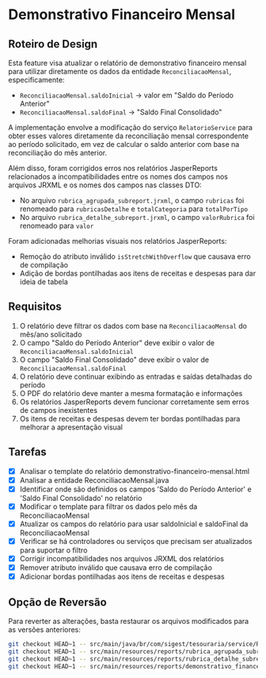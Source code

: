 # Demonstrativo Financeiro Mensal

## Roteiro de Design

Esta feature visa atualizar o relatório de demonstrativo financeiro mensal para utilizar diretamente os dados da entidade `ReconciliacaoMensal`, especificamente:
- `ReconciliacaoMensal.saldoInicial` -> valor em "Saldo do Período Anterior"
- `ReconciliacaoMensal.saldoFinal` -> "Saldo Final Consolidado"

A implementação envolve a modificação do serviço `RelatorioService` para obter esses valores diretamente da reconciliação mensal correspondente ao período solicitado, em vez de calcular o saldo anterior com base na reconciliação do mês anterior.

Além disso, foram corrigidos erros nos relatórios JasperReports relacionados a incompatibilidades entre os nomes dos campos nos arquivos JRXML e os nomes dos campos nas classes DTO:
- No arquivo `rubrica_agrupada_subreport.jrxml`, o campo `rubricas` foi renomeado para `rubricasDetalhe` e `totalCategoria` para `totalPorTipo`
- No arquivo `rubrica_detalhe_subreport.jrxml`, o campo `valorRubrica` foi renomeado para `valor`

Foram adicionadas melhorias visuais nos relatórios JasperReports:
- Remoção do atributo inválido `isStretchWithOverflow` que causava erro de compilação
- Adição de bordas pontilhadas aos itens de receitas e despesas para dar ideia de tabela

## Requisitos

1. O relatório deve filtrar os dados com base na `ReconciliacaoMensal` do mês/ano solicitado
2. O campo "Saldo do Período Anterior" deve exibir o valor de `ReconciliacaoMensal.saldoInicial`
3. O campo "Saldo Final Consolidado" deve exibir o valor de `ReconciliacaoMensal.saldoFinal`
4. O relatório deve continuar exibindo as entradas e saídas detalhadas do período
5. O PDF do relatório deve manter a mesma formatação e informações
6. Os relatórios JasperReports devem funcionar corretamente sem erros de campos inexistentes
7. Os itens de receitas e despesas devem ter bordas pontilhadas para melhorar a apresentação visual

## Tarefas

- [x] Analisar o template do relatório demonstrativo-financeiro-mensal.html
- [x] Analisar a entidade ReconciliacaoMensal.java
- [x] Identificar onde são definidos os campos 'Saldo do Período Anterior' e 'Saldo Final Consolidado' no relatório
- [x] Modificar o template para filtrar os dados pelo mês da ReconciliacaoMensal
- [x] Atualizar os campos do relatório para usar saldoInicial e saldoFinal da ReconciliacaoMensal
- [x] Verificar se há controladores ou serviços que precisam ser atualizados para suportar o filtro
- [x] Corrigir incompatibilidades nos arquivos JRXML dos relatórios
- [x] Remover atributo inválido que causava erro de compilação
- [x] Adicionar bordas pontilhadas aos itens de receitas e despesas

## Opção de Reversão

Para reverter as alterações, basta restaurar os arquivos modificados para as versões anteriores:

```bash
git checkout HEAD~1 -- src/main/java/br/com/sigest/tesouraria/service/RelatorioService.java
git checkout HEAD~1 -- src/main/resources/reports/rubrica_agrupada_subreport.jrxml
git checkout HEAD~1 -- src/main/resources/reports/rubrica_detalhe_subreport.jrxml
git checkout HEAD~1 -- src/main/resources/reports/demonstrativo_financeiro_mensal_report.jrxml
```